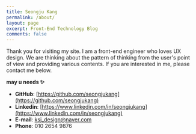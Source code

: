 ```yaml
---
title: Seongju Kang
permalink: /about/
layout: page
excerpt: Front-End Technology Blog
comments: false
---
```


Thank you for visiting my site. 
I am a front-end engineer who loves UX design.
We are thinking about the pattern of thinking from the user's point of view and providing various contents.
If you are interested in me, please contact me below.

**may u needs ✨**
- **GitHub**: [https://github.com/seongjukang](https://github.com/seongjukang)
- **Linkedin**: [https://www.linkedin.com/in/seongjukang](https://www.linkedin.com/in/seongjukang)
- **E-mail**: ksj_design@naver.com
- **Phone**: 010 2654 9876
